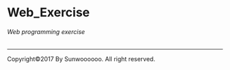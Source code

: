 # Web_Exercise
###### Web programming exercise
* * *
Copyright©2017 By Sunwoooooo. All right reserved.

